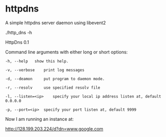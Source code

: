 # httpdns
A simple httpdns server daemon using libevent2

./http_dns -h

HttpDns 0.1


Command line arguments with either long or short options:

	-h, --help	 show this help.
	
	-v, --verbose	 print log messages
	
	-d, --deamon	 put program to daemon mode.
	
	-r, --resolv	 use specified resolv file
	
	-l, --listen=<ip>	 specify your local ip address listen at, default 0.0.0.0
	
	-p, --port=<ip>	 specify your port listen at, default 9999
	


Now I am running an instance at:


http://128.199.203.224/d?dn=www.google.com
